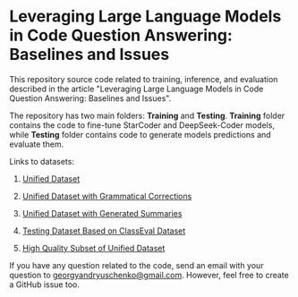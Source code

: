 # Leveraging Large Language Models in Code Question Answering: Baselines and Issues

This repository source code related to training, inference, and evaluation described in the article "Leveraging Large Language Models in Code Question Answering: Baselines and Issues".

The repository has two main folders: **Training** and **Testing**. **Training** folder contains the code to fine-tune StarСoder and DeepSeek-Coder models, while **Testing** folder contains code to generate models predictions and evaluate them. 

Links to datasets:

1. [Unified Dataset](https://huggingface.co/datasets/datapaf/CodeQuestionAnswering)

2. [Unified Dataset with Grammatical Corrections](https://huggingface.co/datasets/datapaf/UltimateQAGrammarCorrected)

3. [Unified Dataset with Generated Summaries](https://huggingface.co/datasets/datapaf/UltimateQASummaries)

4. [Testing Dataset Based on ClassEval Dataset](https://huggingface.co/datasets/datapaf/ClassEvalQABenchmark)

5. [High Quality Subset of Unified Dataset](https://huggingface.co/datasets/datapaf/UCQAQualitySubsetBenchmark)


If you have any question related to the code, send an email with your question to georgyandryuschenko@gmail.com. However, feel free to create a GitHub issue too.
